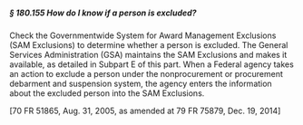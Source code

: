 ##### § 180.155 How do I know if a person is excluded? #####

Check the Governmentwide System for Award Management Exclusions (SAM Exclusions) to determine whether a person is excluded. The General Services Administration (GSA) maintains the SAM Exclusions and makes it available, as detailed in Subpart E of this part. When a Federal agency takes an action to exclude a person under the nonprocurement or procurement debarment and suspension system, the agency enters the information about the excluded person into the SAM Exclusions.

[70 FR 51865, Aug. 31, 2005, as amended at 79 FR 75879, Dec. 19, 2014]